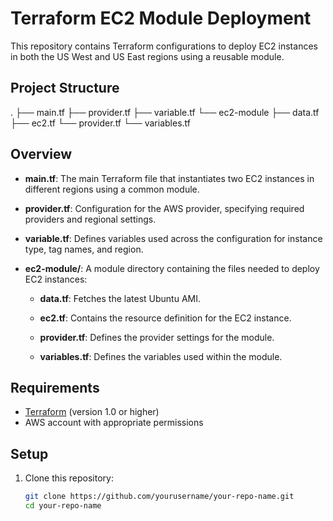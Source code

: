 ﻿# Terraform EC2 Module Deployment

This repository contains Terraform configurations to deploy EC2 instances in both the US West and US East regions using a reusable module.

## Project Structure

.
├── main.tf
├── provider.tf
├── variable.tf
└── ec2-module
    ├── data.tf
    ├── ec2.tf
    └── provider.tf
    └── variables.tf


## Overview

- **main.tf**: The main Terraform file that instantiates two EC2 instances in different regions using a common module.
  
- **provider.tf**: Configuration for the AWS provider, specifying required providers and regional settings.
  
- **variable.tf**: Defines variables used across the configuration for instance type, tag names, and region.
  
- **ec2-module/**: A module directory containing the files needed to deploy EC2 instances:
  
  - **data.tf**: Fetches the latest Ubuntu AMI.
    
  - **ec2.tf**: Contains the resource definition for the EC2 instance.
    
  - **provider.tf**: Defines the provider settings for the module.
    
  - **variables.tf**: Defines the variables used within the module.

## Requirements

- [Terraform](https://www.terraform.io/downloads.html) (version 1.0 or higher)
- AWS account with appropriate permissions

## Setup

1. Clone this repository:
   ```bash
   git clone https://github.com/yourusername/your-repo-name.git
   cd your-repo-name
